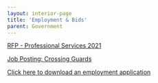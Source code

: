 ```yaml
---
layout: interior-page
title: 'Employment & Bids'
parent: Government
---
```


[RFP - Professional Services 2021](https://storage.googleapis.com/static.rutherford-nj.com/finance/Employment/2021%20RFP%20Professional%20Services.pdf)

[Job Posting: Crossing Guards](https://storage.googleapis.com/static.rutherford-nj.com/finance/Employment/GUARDS.pdf)

[Click here to download an employment application](https://storage.googleapis.com/static.rutherford-nj.com/borough-clerk/permits-licenses/Employment%20Application%20REVISED.pdf)
